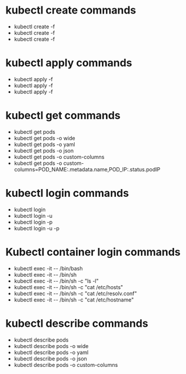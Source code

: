 # kubectl create commands
- kubectl create -f <file>
- kubectl create -f <directory>
- kubectl create -f <url>

# kubectl apply commands
- kubectl apply -f <file>
- kubectl apply -f <directory>
- kubectl apply -f <url>

# kubectl get commands
- kubectl get pods
- kubectl get pods -o wide 
- kubectl get pods -o yaml
- kubectl get pods -o json
- kubectl get pods -o custom-columns
- kubectl get pods -o custom-columns=POD_NAME:.metadata.name,POD_IP:.status.podIP

# kubectl login commands
- kubectl login
- kubectl login -u <username>
- kubectl login -p <password>
- kubectl login -u <username> -p <password>

# Kubectl container login commands
- kubectl exec -it <pod-name> -- /bin/bash 
- kubectl exec -it <pod-name> -- /bin/sh 
- kubectl exec -it <pod-name> -- /bin/sh -c "ls -l"
- kubectl exec -it <pod-name> -- /bin/sh -c "cat /etc/hosts"
- kubectl exec -it <pod-name> -- /bin/sh -c "cat /etc/resolv.conf"
- kubectl exec -it <pod-name> -- /bin/sh -c "cat /etc/hostname"

# kubectl describe commands
- kubectl describe pods <pod-name>
- kubectl describe pods <pod-name> -o wide
- kubectl describe pods <pod-name> -o yaml
- kubectl describe pods <pod-name> -o json
- kubectl describe pods <pod-name> -o custom-columns






